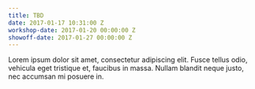 ```yaml
---
title: TBD
date: 2017-01-17 10:31:00 Z
workshop-date: 2017-01-20 00:00:00 Z
showoff-date: 2017-01-27 00:00:00 Z
---
```


Lorem ipsum dolor sit amet, consectetur adipiscing elit. Fusce tellus odio, vehicula eget tristique et, faucibus in massa. Nullam blandit neque justo, nec accumsan mi posuere in.

